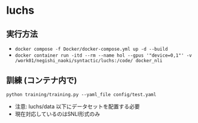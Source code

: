 # luchs

## 実行方法
- ```docker compose -f Docker/docker-compose.yml up -d --build```
- ```docker container run -itd --rm --name hol --gpus '"device=0,1"' -v /work01/negishi_naoki/syntactic/luchs:/code/ docker_nli```

## 訓練 (コンテナ内で)
```python training/training.py --yaml_file config/test.yaml```
- 注意: luchs/data 以下にデータセットを配置する必要
- 現在対応しているのはSNLI形式のみ
